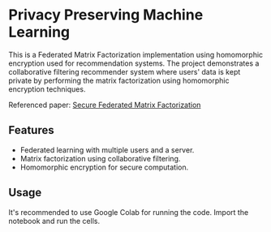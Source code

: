 # Privacy Preserving Machine Learning

This is a Federated Matrix Factorization implementation using homomorphic encryption used for recommendation systems. The project demonstrates a collaborative filtering recommender system where users' data is kept private by performing the matrix factorization using homomorphic encryption techniques.

Referenced paper: [Secure Federated Matrix Factorization](https://arxiv.org/pdf/1906.05108.pdf)

## Features

- Federated learning with multiple users and a server.
- Matrix factorization using collaborative filtering.
- Homomorphic encryption for secure computation.

## Usage

It's recommended to use Google Colab for running the code. Import the notebook and run the cells.

